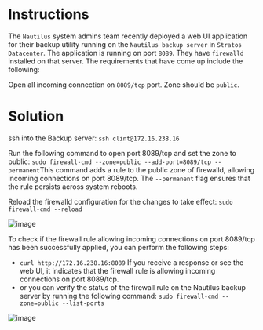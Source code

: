 # Instructions

The `Nautilus` system admins team recently deployed a web UI application for their backup utility running on the `Nautilus backup server` in `Stratos Datacenter`. The application is running on port `8089`. They have `firewalld` installed on that server. The requirements that have come up include the following:

Open all incoming connection  on `8089/tcp` port.  Zone should be `public`.

# Solution

ssh into the Backup server: `ssh clint@172.16.238.16`

Run the following command to open port 8089/tcp and set the zone to public: `sudo firewall-cmd --zone=public --add-port=8089/tcp --permanent`This command adds a rule to the public zone of firewalld, allowing incoming connections on port 8089/tcp. The `--permanent` flag ensures that the rule persists across system reboots.

Reload the firewalld configuration for the changes to take effect: `sudo firewall-cmd --reload`

![image](https://github.com/janaom/KodeKloud-Engineer-2.0/assets/83917694/4a6a43dc-43ce-412d-86de-146808039b2c)

To check if the firewall rule allowing incoming connections on port 8089/tcp has been successfully applied, you can perform the following steps:

- `curl http://172.16.238.16:8089` If you receive a response or see the web UI, it indicates that the firewall rule is allowing incoming connections on port 8089/tcp.
- or you can verify the status of the firewall rule on the Nautilus backup server by running the following command: `sudo firewall-cmd --zone=public --list-ports`

![image](https://github.com/janaom/KodeKloud-Engineer-2.0/assets/83917694/63eb61ab-91ca-46b6-a9be-73bad789b6ae)

